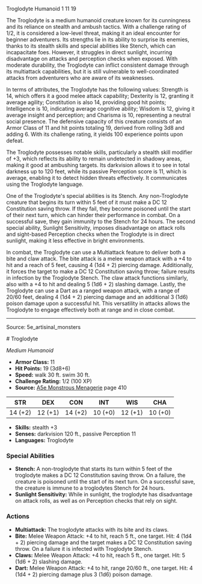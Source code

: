 <MonsterName/>Troglodyte</MonsterName>
<CreatureType/>Humanoid</CreatureType>
<CR/>1</CR>
<AC/>11</AC>
<HP/>19</HP>
<summary>The Troglodyte is a medium humanoid creature known for its cunningness and its reliance on stealth and ambush tactics. With a challenge rating of 1/2, it is considered a low-level threat, making it an ideal encounter for beginner adventurers. Its strengths lie in its ability to surprise its enemies, thanks to its stealth skills and special abilities like Stench, which can incapacitate foes. However, it struggles in direct sunlight, incurring disadvantage on attacks and perception checks when exposed. With moderate durability, the Troglodyte can inflict consistent damage through its multiattack capabilities, but it is still vulnerable to well-coordinated attacks from adventurers who are aware of its weaknesses.</summary>

<detail>

In terms of attributes, the Troglodyte has the following values: Strength is 14, which offers it a good melee attack capability; Dexterity is 12, granting it average agility; Constitution is also 14, providing good hit points; Intelligence is 10, indicating average cognitive ability; Wisdom is 12, giving it average insight and perception; and Charisma is 10, representing a neutral social presence. The defensive capacity of this creature consists of an Armor Class of 11 and hit points totaling 19, derived from rolling 3d8 and adding 6. With its challenge rating, it yields 100 experience points upon defeat.

The Troglodyte possesses notable skills, particularly a stealth skill modifier of +3, which reflects its ability to remain undetected in shadowy areas, making it good at ambushing targets. Its darkvision allows it to see in total darkness up to 120 feet, while its passive Perception score is 11, which is average, enabling it to detect hidden threats effectively. It communicates using the Troglodyte language.

One of the Troglodyte's special abilities is its Stench. Any non-Troglodyte creature that begins its turn within 5 feet of it must make a DC 12 Constitution saving throw. If they fail, they become poisoned until the start of their next turn, which can hinder their performance in combat. On a successful save, they gain immunity to the Stench for 24 hours. The second special ability, Sunlight Sensitivity, imposes disadvantage on attack rolls and sight-based Perception checks when the Troglodyte is in direct sunlight, making it less effective in bright environments.

In combat, the Troglodyte can use a Multiattack feature to deliver both a bite and claw attack. The bite attack is a melee weapon attack with a +4 to hit and a reach of 5 feet, causing 4 (1d4 + 2) piercing damage. Additionally, it forces the target to make a DC 12 Constitution saving throw; failure results in infection by the Troglodyte Stench. The claw attack functions similarly, also with a +4 to hit and dealing 5 (1d6 + 2) slashing damage. Lastly, the Troglodyte can use a Dart as a ranged weapon attack, with a range of 20/60 feet, dealing 4 (1d4 + 2) piercing damage and an additional 3 (1d6) poison damage upon a successful hit. This versatility in attacks allows the Troglodyte to engage effectively both at range and in close combat.</detail>



---

Source: 5e_artisinal_monsters

<statblock>
# Troglodyte

*Medium* *Humanoid*

- **Armor Class:** 11
- **Hit Points:** 19 (3d8+6)
- **Speed:** walk 30 ft. swim 30 ft.
- **Challenge Rating:** 1/2 (100 XP)
- **Source:** [A5e Monstrous Menagerie](https://enpublishingrpg.com/products/level-up-monstrous-menagerie-a5e) page 410

| STR | DEX | CON | INT | WIS | CHA |
| --- | --- | --- | --- | --- | --- |
| 14 (+2) | 12 (+1) | 14 (+2) | 10 (+0) | 12 (+1) | 10 (+0) |

- **Skills:** stealth +3
- **Senses:** darkvision 120 ft., passive Perception 11
- **Languages:** Troglodyte

### Special Abilities

- **Stench:** A non-troglodyte that starts its turn within 5 feet of the troglodyte makes a DC 12 Constitution saving throw. On a failure, the creature is poisoned until the start of its next turn. On a successful save, the creature is immune to a troglodytes Stench for 24 hours.
- **Sunlight Sensitivity:** While in sunlight, the troglodyte has disadvantage on attack rolls, as well as on Perception checks that rely on sight.

### Actions

- **Multiattack:** The troglodyte attacks with its bite and its claws.
- **Bite:** Melee Weapon Attack: +4 to hit, reach 5 ft., one target. Hit: 4 (1d4 + 2) piercing damage  and the target makes a DC 12 Constitution saving throw. On a failure  it is infected with Troglodyte Stench.
- **Claws:** Melee Weapon Attack: +4 to hit, reach 5 ft., one target. Hit: 5 (1d6 + 2) slashing damage.
- **Dart:** Melee Weapon Attack: +4 to hit, range 20/60 ft., one target. Hit: 4 (1d4 + 2) piercing damage plus 3 (1d6) poison damage.


</statblock>


